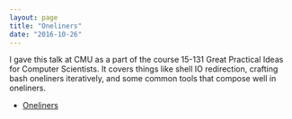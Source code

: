 ```yaml
---
layout: page
title: "Oneliners"
date: "2016-10-26"
---
```


I gave this talk at CMU as a part of the course 15-131 Great Practical Ideas for
Computer Scientists. It covers things like shell IO redirection, crafting bash
oneliners iteratively, and some common tools that compose well in oneliners.

- [Oneliners](../slides/oneliners.pdf)


